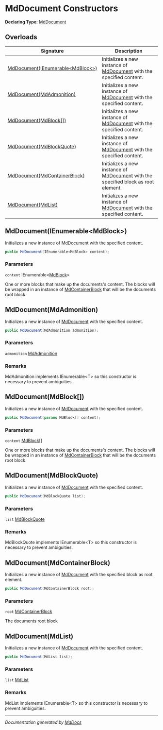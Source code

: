 ﻿# MdDocument Constructors

**Declaring Type:** [MdDocument](../index.md)

## Overloads

| Signature                                                           | Description                                                                                       |
| ------------------------------------------------------------------- | ------------------------------------------------------------------------------------------------- |
| [MdDocument(IEnumerable\<MdBlock\>)](#mddocumentienumerablemdblock) | Initializes a new instance of [MdDocument](../index.md) with the specified content.               |
| [MdDocument(MdAdmonition)](#mddocumentmdadmonition)                 | Initializes a new instance of [MdDocument](../index.md) with the specified content.               |
| [MdDocument(MdBlock\[\])](#mddocumentmdblock)                       | Initializes a new instance of [MdDocument](../index.md) with the specified content.               |
| [MdDocument(MdBlockQuote)](#mddocumentmdblockquote)                 | Initializes a new instance of [MdDocument](../index.md) with the specified content.               |
| [MdDocument(MdContainerBlock)](#mddocumentmdcontainerblock)         | Initializes a new instance of [MdDocument](../index.md) with the specified block as root element. |
| [MdDocument(MdList)](#mddocumentmdlist)                             | Initializes a new instance of [MdDocument](../index.md) with the specified content.               |

## MdDocument(IEnumerable\<MdBlock\>)

Initializes a new instance of [MdDocument](../index.md) with the specified content.

```csharp
public MdDocument(IEnumerable<MdBlock> content);
```

### Parameters

`content`  IEnumerable\<[MdBlock](../../MdBlock/index.md)\>

One or more blocks that make up the documents's content. The blocks will be wrapped in an instance of [MdContainerBlock](../../MdContainerBlock/index.md) that will be the documents root block.

## MdDocument(MdAdmonition)

Initializes a new instance of [MdDocument](../index.md) with the specified content.

```csharp
public MdDocument(MdAdmonition admonition);
```

### Parameters

`admonition`  [MdAdmonition](../../Extensions/MdAdmonition/index.md)

### Remarks

MdAdmonition implements IEnumerable\<T\> so this constructor is necessary to prevent ambiguities.

## MdDocument(MdBlock\[\])

Initializes a new instance of [MdDocument](../index.md) with the specified content.

```csharp
public MdDocument(params MdBlock[] content);
```

### Parameters

`content`  [MdBlock](../../MdBlock/index.md)\[\]

One or more blocks that make up the documents's content. The blocks will be wrapped in an instance of [MdContainerBlock](../../MdContainerBlock/index.md) that will be the documents root block.

## MdDocument(MdBlockQuote)

Initializes a new instance of [MdDocument](../index.md) with the specified content.

```csharp
public MdDocument(MdBlockQuote list);
```

### Parameters

`list`  [MdBlockQuote](../../MdBlockQuote/index.md)

### Remarks

MdBlockQuote implements IEnumerable\<T\> so this constructor is necessary to prevent ambiguities.

## MdDocument(MdContainerBlock)

Initializes a new instance of [MdDocument](../index.md) with the specified block as root element.

```csharp
public MdDocument(MdContainerBlock root);
```

### Parameters

`root`  [MdContainerBlock](../../MdContainerBlock/index.md)

The documents root block

## MdDocument(MdList)

Initializes a new instance of [MdDocument](../index.md) with the specified content.

```csharp
public MdDocument(MdList list);
```

### Parameters

`list`  [MdList](../../MdList/index.md)

### Remarks

MdList implements IEnumerable\<T\> so this constructor is necessary to prevent ambiguities.

___

*Documentation generated by [MdDocs](https://github.com/ap0llo/mddocs)*
